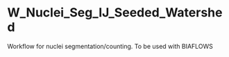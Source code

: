 # W_Nuclei_Seg_IJ_Seeded_Watershed
Workflow for nuclei segmentation/counting. To be used with BIAFLOWS
